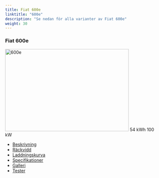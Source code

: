 ```yaml
---
title: Fiat 600e
linktitle: "600e"
description: "Se nedan för alla varianter av Fiat 600e"
weight: 30
---
```

<!-- markdownlint-disable MD033 -->
<!-- markdownlint-disable MD010 -->
<div class="container p-3 mb-4 bg-body-tertiary rounded border">
<h3>Fiat 600e</h3>
	<div class="row">
		<div class="col col-12 col-md-6">
			<a href="600e/"><img src="https://media.evkx.net/multimedia/models/fiat/600e/600e/main_1_xst.jpg" class="img-fluid" width="400px" height="266px" alt="600e" ></a>
<i class="bi bi-battery-full"></i> 54 kWh <i class="bi bi-ev-station"></i> 100 kW 
		</div>
		<div class="col col-12 col-md-6">
			<ul class="list-group list-group-flush">
				<li class="list-group-item list-group-item-action"><a href="600e/" class="text-decoration-none text-black"><i class="bi-car-front"></i> Beskrivning</a></li>
				<li class="list-group-item list-group-item-action"><a href="600e/rangeandconsumption/" class="text-decoration-none text-black" ><i class="bi-file-earmark-bar-graph"></i> Räckvidd</a></li>
				<li class="list-group-item list-group-item-action"><a href="600e/chargingcurve/" class="text-decoration-none text-black" ><i class="bi-battery-charging"></i> Laddningskurva</a></li>
				<li class="list-group-item list-group-item-action"><a href="600e/specifications/" class="text-decoration-none text-black" ><i class="bi-layout-text-sidebar-reverse"></i> Specifikationer</a></li>
				<li class="list-group-item list-group-item-action"><a href="600e/gallery/" class="text-decoration-none text-black" ><i class="bi-images"></i> Galleri</a></li>
				<li class="list-group-item list-group-item-action"><a href="600e/reviews/" class="text-decoration-none text-black" ><i class="bi-person-video2"></i> Tester</a></li>
			</ul>
		</div>
	</div>
</div>
